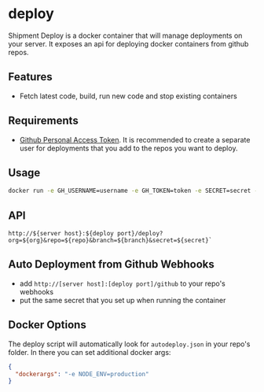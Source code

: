 # deploy

Shipment Deploy is a docker container that will manage deployments on your server. It exposes an api for deploying docker containers from github repos.

## Features

* Fetch latest code, build, run new code and stop existing containers

## Requirements

* [Github Personal Access Token](https://github.com/blog/1509-personal-api-tokens).  It is recommended to create a separate user for deployments that you add to the repos you want to deploy.

## Usage

```sh
docker run -e GH_USERNAME=username -e GH_TOKEN=token -e SECRET=secret -p 5000 shipment/deploy
```

## API

```
http://${server host}:${deploy port}/deploy?org=${org}&repo=${repo}&branch=${branch}&secret=${secret}`
```

## Auto Deployment from Github Webhooks

* add `http://[server host]:[deploy port]/github` to your repo's webhooks
* put the same secret that you set up when running the container

## Docker Options

The deploy script will automatically look for `autodeploy.json` in your repo's folder.  In there you can set additional docker args:

```json
{
  "dockerargs": "-e NODE_ENV=production"
}
```
